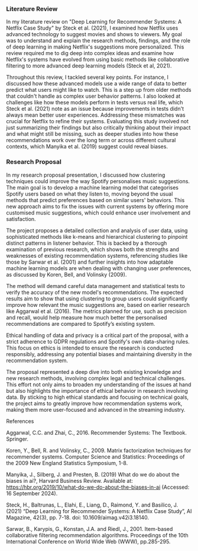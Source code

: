 ### Literature Review

In my literature review on "Deep Learning for Recommender Systems: A Netflix Case Study" by Steck et al. (2021), I examined how Netflix uses advanced technology to suggest movies and shows to viewers. My goal was to understand and explain the research methods, findings, and the role of deep learning in making Netflix's suggestions more personalized. This review required me to dig deep into complex ideas and examine how Netflix's systems have evolved from using basic methods like collaborative filtering to more advanced deep learning models (Steck et al, 2021).

Throughout this review, I tackled several key points. For instance, I discussed how these advanced models use a wide range of data to better predict what users might like to watch. This is a step up from older methods that couldn't handle as complex user behavior patterns. I also looked at challenges like how these models perform in tests versus real life, which Steck et al. (2021) note as an issue because improvements in tests didn't always mean better user experiences. Addressing these mismatches was crucial for Netflix to refine their systems. Evaluating this study involved not just summarizing their findings but also critically thinking about their impact and what might still be missing, such as deeper studies into how these recommendations work over the long term or across different cultural contexts, which Manyika et al. (2019) suggest could reveal biases.


### Research Proposal

In my research proposal presentation, I discussed how clustering techniques could improve the way Spotify personalises music suggestions. The main goal is to develop a machine learning model that categorises Spotify users based on what they listen to, moving beyond the usual methods that predict preferences based on similar users' behaviors. This new approach aims to fix the issues with current systems by offering more customised music suggestions, which could enhance user involvement and satisfaction.

The project proposes a detailed collection and analysis of user data, using sophisticated methods like k-means and hierarchical clustering to pinpoint distinct patterns in listener behavior. This is backed by a thorough examination of previous research, which shows both the strengths and weaknesses of existing recommendation systems, referencing studies like those by Sarwar et al. (2001) and further insights into how adaptable machine learning models are when dealing with changing user preferences, as discussed by Koren, Bell, and Volinsky (2009).

The method will demand careful data management and statistical tests to verify the accuracy of the new model's recommendations. The expected results aim to show that using clustering to group users could significantly improve how relevant the music suggestions are, based on earlier research like Aggarwal et al. (2016). The metrics planned for use, such as precision and recall, would help measure how much better the personalised recommendations are compared to Spotify’s existing system.

Ethical handling of data and privacy is a critical part of the proposal, with a strict adherence to GDPR regulations and Spotify's own data-sharing rules. This focus on ethics is intended to ensure the research is conducted responsibly, addressing any potential biases and maintaining diversity in the recommendation system.

The proposal represented a deep dive into both existing knowledge and new research methods, involving complex legal and technical challenges. This effort not only aims to broaden my understanding of the issues at hand but also highlights the importance of ethical behavior in research involving data. By sticking to high ethical standards and focusing on technical goals, the project aims to greatly improve how recommendation systems work, making them more user-focused and advanced in the streaming industry.

References

Aggarwal, C.C. and Zhai, C., 2016. Recommender Systems: The Textbook. Springer.

Koren, Y., Bell, R. and Volinsky, C., 2009. Matrix factorization techniques for recommender systems. Computer Science and Statistics: Proceedings of the 2009 New England Statistics Symposium, 1-8.

Manyika, J., Silberg, J. and Presten, B. (2019) What do we do about the biases in ai?, Harvard Business Review. Available at: https://hbr.org/2019/10/what-do-we-do-about-the-biases-in-ai (Accessed: 16 September 2024).

Steck, H., Baltrunas, L., Elahi, E., Liang, D., Raimond, Y. and Basilico, J. (2021) “Deep Learning for Recommender Systems: A Netflix Case Study”, AI Magazine, 42(3), pp. 7-18. doi: 10.1609/aimag.v42i3.18140.

Sarwar, B., Karypis, G., Konstan, J.A. and Riedl, J., 2001. Item-based collaborative filtering recommendation algorithms. Proceedings of the 10th International Conference on World Wide Web (WWW), pp.285-295.





